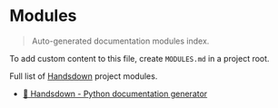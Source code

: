 # Modules

> Auto-generated documentation modules index.

To add custom content to this file, create `MODULES.md` in a project root.

Full list of [Handsdown](README.md#-handsdown---python-documentation-generator) project modules.

- [🙌 Handsdown - Python documentation generator](README.md#-handsdown---python-documentation-generator)
